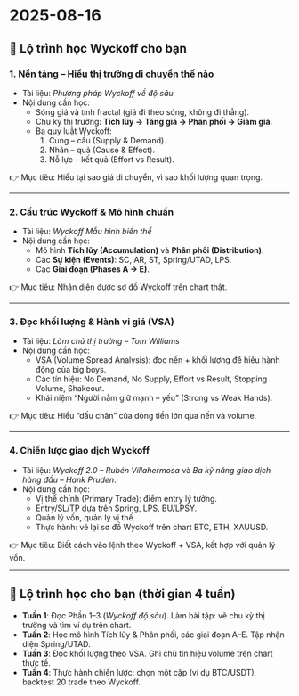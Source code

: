 # 2025-08-16

## 📘 Lộ trình học Wyckoff cho bạn

### **1. Nền tảng – Hiểu thị trường di chuyển thế nào**

- Tài liệu: _Phương pháp Wyckoff về độ sâu_
- Nội dung cần học:
  - Sóng giá và tính fractal (giá đi theo sóng, không đi thẳng).
  - Chu kỳ thị trường: **Tích lũy → Tăng giá → Phân phối → Giảm giá**.
  - Ba quy luật Wyckoff:
    1. Cung – cầu (Supply & Demand).
    2. Nhân – quả (Cause & Effect).
    3. Nỗ lực – kết quả (Effort vs Result).

👉 Mục tiêu: Hiểu tại sao giá di chuyển, vì sao khối lượng quan trọng.

---

### **2. Cấu trúc Wyckoff & Mô hình chuẩn**

- Tài liệu: _Wyckoff Mẫu hình biến thể_
- Nội dung cần học:
  - Mô hình **Tích lũy (Accumulation)** và **Phân phối (Distribution)**.
  - Các **Sự kiện (Events)**: SC, AR, ST, Spring/UTAD, LPS.
  - Các **Giai đoạn (Phases A → E)**.

👉 Mục tiêu: Nhận diện được sơ đồ Wyckoff trên chart thật.

---

### **3. Đọc khối lượng & Hành vi giá (VSA)**

- Tài liệu: _Làm chủ thị trường – Tom Williams_
- Nội dung cần học:
  - VSA (Volume Spread Analysis): đọc nến + khối lượng để hiểu hành động của big boys.
  - Các tín hiệu: No Demand, No Supply, Effort vs Result, Stopping Volume, Shakeout.
  - Khái niệm “Người nắm giữ mạnh – yếu” (Strong vs Weak Hands).

👉 Mục tiêu: Hiểu “dấu chân” của dòng tiền lớn qua nến và volume.

---

### **4. Chiến lược giao dịch Wyckoff**

- Tài liệu: _Wyckoff 2.0 – Rubén Villahermosa_ và _Ba kỹ năng giao dịch hàng đầu – Hank Pruden_.
- Nội dung cần học:
  - Vị thế chính (Primary Trade): điểm entry lý tưởng.
  - Entry/SL/TP dựa trên Spring, LPS, BU/LPSY.
  - Quản lý vốn, quản lý vị thế.
  - Thực hành: vẽ lại sơ đồ Wyckoff trên chart BTC, ETH, XAUUSD.

👉 Mục tiêu: Biết cách vào lệnh theo Wyckoff + VSA, kết hợp với quản lý vốn.

---

## 🚀 Lộ trình học cho bạn (thời gian 4 tuần)

- **Tuần 1**: Đọc Phần 1–3 (_Wyckoff độ sâu_). Làm bài tập: vẽ chu kỳ thị trường và tìm ví dụ trên chart.
- **Tuần 2**: Học mô hình Tích lũy & Phân phối, các giai đoạn A–E. Tập nhận diện Spring/UTAD.
- **Tuần 3**: Đọc khối lượng theo VSA. Ghi chú tín hiệu volume trên chart thực tế.
- **Tuần 4**: Thực hành chiến lược: chọn một cặp (ví dụ BTC/USDT), backtest 20 trade theo Wyckoff.
